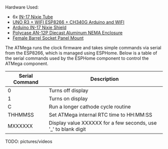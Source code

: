 Hardware Used:
- 6x [IN-17 Nixie Tube](https://www.swissnixie.com/tubes/IN17/)
- [UNO R3 + WIFI ESP8266 + CH340G Arduino and WIFI](https://www.instructables.com/UNO-R3-WIFI-ESP8266-CH340G-Arduino-and-WIFI-a-Vers/)
- [Arduino IN-17 Nixie Shield](https://www.tindie.com/products/florinc/arduino-nixie-shield-kit-for-six-in-17-tubes/)
- [Polycase AN-12P Diecast Aluminum NEMA Enclosure](https://www.polycase.com/an-12p#AN-12P-02)
- [Female Barrel Socket Panel Mount](https://www.amazon.com/dp/B07C46XMPT)

The ATMega runs the clock firmware and takes simple commands via serial from the ESP8266, which is managed using ESPHome. Below is a table of the serial commands used by the ESPHome component to control the ATMega component.

 | Serial Command | Description |
--- | ---
0 | Turns off display
1 | Turns on display
C | Run a longer cathode cycle routine
THHMMSS | Set ATMega internal RTC time to HH:MM:SS
MXXXXXX | Display value XXXXXX for a few seconds, use '_' to blank digit

TODO: pictures/videos
